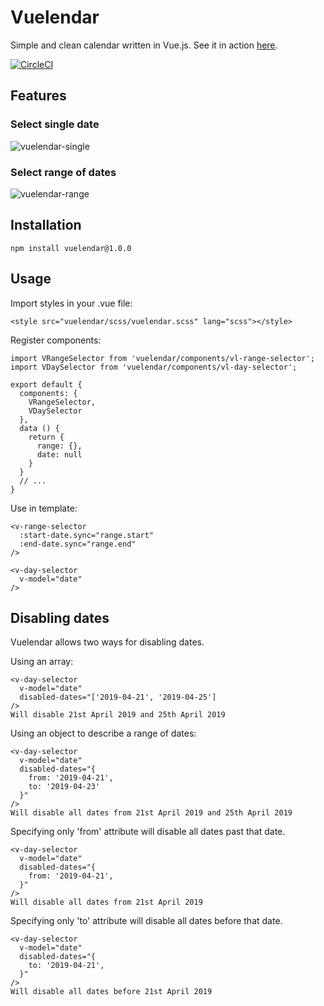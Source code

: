 # Vuelendar
Simple and clean calendar written in Vue.js. See it in action [here](https://codesthq.github.io/vuelendar-demo/).

[![CircleCI](https://circleci.com/gh/codesthq/vuelendar/tree/master.svg?style=svg)](https://circleci.com/gh/codesthq/vuelendar/tree/master)

## Features
### Select single date
![vuelendar-single](https://user-images.githubusercontent.com/10059264/55957707-44f7fb00-5c67-11e9-8648-d81d36c67489.png)

### Select range of dates
![vuelendar-range](https://user-images.githubusercontent.com/10059264/55957608-0b26f480-5c67-11e9-89cc-1e94c1b5c463.png)


## Installation
    npm install vuelendar@1.0.0

## Usage
Import styles in your .vue file:

    <style src="vuelendar/scss/vuelendar.scss" lang="scss"></style>

Register components:

    import VRangeSelector from 'vuelendar/components/vl-range-selector';
    import VDaySelector from 'vuelendar/components/vl-day-selector';

    export default {
      components: {
        VRangeSelector,
        VDaySelector
      },
      data () {
        return {
          range: {},
          date: null
        }
      }
      // ...
    }

Use in template:

    <v-range-selector
      :start-date.sync="range.start"
      :end-date.sync="range.end"
    />

    <v-day-selector
      v-model="date"
    />

## Disabling dates

Vuelendar allows two ways for disabling dates.

Using an array:


    <v-day-selector
      v-model="date"
      disabled-dates="['2019-04-21', '2019-04-25']
    />
    Will disable 21st April 2019 and 25th April 2019

Using an object to describe a range of dates:

    <v-day-selector
      v-model="date"
      disabled-dates="{
        from: '2019-04-21',
        to: '2019-04-23'
      }"
    />
    Will disable all dates from 21st April 2019 and 25th April 2019

Specifying only 'from' attribute will disable all dates past that date.


    <v-day-selector
      v-model="date"
      disabled-dates="{
        from: '2019-04-21',
      }"
    />
    Will disable all dates from 21st April 2019

Specifying only 'to' attribute will disable all dates before that date.


    <v-day-selector
      v-model="date"
      disabled-dates="{
        to: '2019-04-21',
      }"
    />
    Will disable all dates before 21st April 2019
